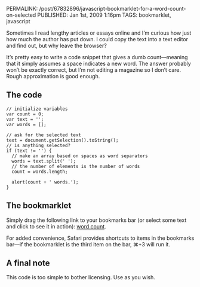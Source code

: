 PERMALINK: /post/67832896/javascript-bookmarklet-for-a-word-count-on-selected
PUBLISHED: Jan 1st, 2009 1:16pm
TAGS: bookmarklet, javascript

Sometimes I read lengthy articles or essays online and I’m curious how just how much the author has put down. I could copy the text into a text editor and find out, but why leave the browser?

It’s pretty easy to write a code snippet that gives a dumb count—meaning that it simply assumes a space indicates a new word. The answer probably won’t be exactly correct, but I’m not editing a magazine so I don’t care. Rough approximation is good enough.

## The code

    // initialize variables
    var count = 0;
    var text = '';
    var words = [];
    
    // ask for the selected text
    text = document.getSelection().toString();
    // is anything selected?
    if (text != '') {
      // make an array based on spaces as word separators
      words = text.split(' ');
      // the number of elements is the number of words
      count = words.length;
    
      alert(count + ' words.');
    }

## The bookmarklet
Simply drag the following link to your bookmarks bar (or select some text and click to see it in action): <a href="javascript:var%20t=0;var%20s='';var%20a=[];s=document.getSelection().toString();if(s!=''){a=s.split(' ');t=a.length;alert(t+'%20words.');a=[];}">word count</a>.

For added convenience, Safari provides shortcuts to items in the bookmarks bar—if the bookmarklet is the third item on the bar, ⌘+3 will run it.

## A final note

This code is too simple to bother licensing. Use as you wish.